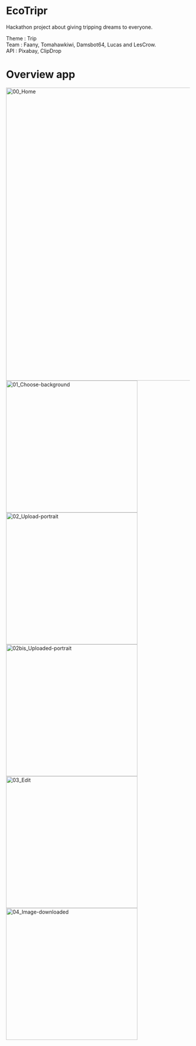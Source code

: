 # EcoTripr

Hackathon project about giving tripping dreams to everyone.

Theme : Trip </br>
Team : Faany, Tomahawkiwi, Damsbot64, Lucas and LesCrow. </br>
API : Pixabay, ClipDrop </br>

# Overview app

<div display="flex">
<img height="800" alt="00_Home" src="https://user-images.githubusercontent.com/104623376/206724129-da021c1f-fd69-4f5a-8985-dea2498cb94a.png">
<img height="360" alt="01_Choose-background" src="https://user-images.githubusercontent.com/104623376/206724157-9f21c2b2-b9d1-4f29-8ad1-cb47f760b0ec.png">
<img height="360" alt="02_Upload-portrait" src="https://user-images.githubusercontent.com/104623376/206724211-a61d6a6e-c003-4b01-83ac-ccd03e70f581.png">
<img height="360" alt="02bis_Uploaded-portrait" src="https://user-images.githubusercontent.com/104623376/206724223-bd87a4e4-56f4-4a42-9586-77f4427b701c.png">
<img height="360" alt="03_Edit" src="https://user-images.githubusercontent.com/104623376/206724247-a57cbde9-804b-44f1-bc19-d60eae72d043.png">
<img height="360" alt="04_Image-downloaded" src="https://user-images.githubusercontent.com/104623376/206724323-ceace050-fb7d-48b6-809f-213ed010d57b.jpg">
</div>
